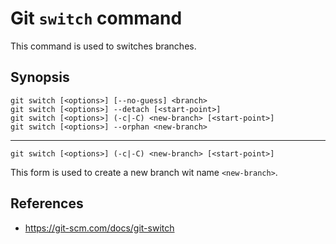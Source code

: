 # Git `switch` command

This command is used to switches branches.

## Synopsis

```shell
git switch [<options>] [--no-guess] <branch>
git switch [<options>] --detach [<start-point>]
git switch [<options>] (-c|-C) <new-branch> [<start-point>]
git switch [<options>] --orphan <new-branch>
```

---
```shell
git switch [<options>] (-c|-C) <new-branch> [<start-point>]
```

This form is used to create a new branch wit name `<new-branch>`. 

## References

- https://git-scm.com/docs/git-switch
